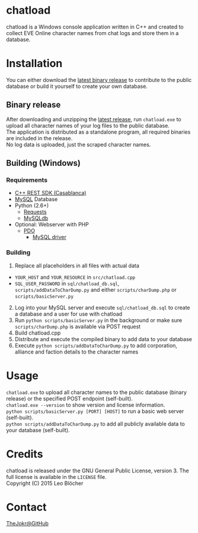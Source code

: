 # chatload
chatload is a Windows console application written in C++ and created to collect EVE Online character names from chat logs and store them in a database.

# Installation
You can either download the [latest binary release](https://github.com/TheJokr/chatload/releases/latest) to contribute to the public database or build it yourself to create your own database.

## Binary release
After downloading and unzipping the [latest release](https://github.com/TheJokr/chatload/releases/latest), run `chatload.exe` to upload all character names of your log files to the public database.  
The application is distributed as a standalone program, all required binaries are included in the release.  
No log data is uploaded, just the scraped character names.

## Building (Windows)
### Requirements
- [C++ REST SDK (Casablanca)](http://casablanca.codeplex.com/)
- [MySQL](http://www.mysql.com/) Database
- Python (2.6+)
  - [Requests](http://docs.python-requests.org/en/latest/)
  - [MySQLdb](http://sourceforge.net/projects/mysql-python/)
- Optional: Webserver with PHP
  - [PDO](http://php.net/manual/en/book.pdo.php)
    - [MySQL driver](http://php.net/manual/en/ref.pdo-mysql.php)

### Building
1. Replace all placeholders in all files with actual data
  - `YOUR_HOST` and `YOUR_RESOURCE` in `src/chatload.cpp`
  - `SQL_USER_PASSWORD` in `sql/chatload_db.sql`, `scripts/addDataToCharDump.py` and either `scripts/charDump.php` or `scripts/basicServer.py`
2. Log into your MySQL server and execute `sql/chatload_db.sql` to create a database and a user for use with chatload
3. Run `python scripts/basicServer.py` in the background or make sure `scripts/charDump.php` is available via POST request
4. Build chatload.cpp
5. Distribute and execute the compiled binary to add data to your database
6. Execute `python scripts/addDataToCharDump.py` to add corporation, alliance and faction details to the character names

# Usage
`chatload.exe` to upload all character names to the public database (binary release) or the specified POST endpoint (self-built).  
`chatload.exe --version` to show version and license information.  
`python scripts/basicServer.py [PORT] [HOST]` to run a basic web server (self-built).  
`python scripts/addDataToCharDump.py` to add all publicly available data to your database (self-built).

# Credits
chatload is released under the GNU General Public License, version 3. The full license is available in the `LICENSE` file.  
Copyright (C) 2015  Leo Bl&ouml;cher

# Contact
[TheJokr@GitHub](https://github.com/TheJokr)